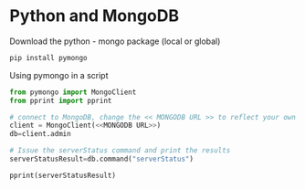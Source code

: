 # Python and MongoDB

Download the python - mongo package (local or global)

```bash
pip install pymongo
```

Using pymongo in a script

```python
from pymongo import MongoClient
from pprint import pprint

# connect to MongoDB, change the << MONGODB URL >> to reflect your own connection string
client = MongoClient(<<MONGODB URL>>)
db=client.admin

# Issue the serverStatus command and print the results
serverStatusResult=db.command("serverStatus")

pprint(serverStatusResult)
```
